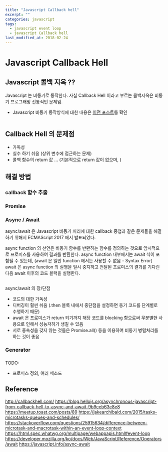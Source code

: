 ```yaml
---
title: "Javascript Callback hell"
excerpt: ""
categories: javascript
tags:
  - javascript event loop
  - javascript Callback hell
last_modified_at: 2018-02-24
---
```


# Javascript Callback Hell

## Javascript 콜백 지옥 ??
Javascript 는 비동기로 동작한다. 사실 Callback Hell 이라고 부르는 콜백지옥은 비동기 프로그래밍 전통적인 문제임.
- Javascript 비동기 동작방식에 대한 내용은 [이전 포스트](https://kimkoungho.github.io/javascript/javascript-event-loop/)를 확인


```javascript

```



## Callback Hell 의 문제점 
- 가독성 
- 실수 하기 쉬움 (상위 변수에 접근하는 문제)
- 콜백 함수의 return 값 ... (기본적으로 return 값이 없으며, )


## 해결 방법


### callback 함수 추출 


### Promise





### Async / Await
async/await 은 Javascript 비동기 처리에 대한 callback 중첩과 같은 문제들을 해결하기 위해서 ECMAScript 2017 에서 발표되었다. 

async function 의 선언은 비동기 함수를 반환하는 함수를 정의하는 것으로 암시적으로 프로미스를 사용하여 결과를 반환한다. 
async function 내부에서는 await 식이 포함될 수 있는데, (await 은 일반 function 에서는 사용할 수 없음 - Syntax Error)
await 은 async function 의 실행을 일시 중지하고 전달된 프로미스의 결과를 기다린 다음 
await 이후의 코드 블럭을 실행한다. 


```Javascript

```

async/await 의 장/단점
- 코드의 대한 가독성
- 디버깅이 훨씬 쉬움 (.then 블록 내에서 중단점을 설정하면 동기 코드를 단계별로 수행하기 때문)
- await 은 프로미스가 return 되기까지 해당 코드를 blocking 함으로써 무분별한 사용으로 인해서 성능저하가 생길 수 있음 
- 서로 종속성을 갖지 않는 것들은 Promise.all() 등을 이용하여 비동기 병렬처리를 하는 것이 좋음


### Generator 


### 


TODO: 
- 프로미스 정의, 여러 메소드 

## Reference
<http://callbackhell.com/>
<https://blog.hellojs.org/asynchronous-javascript-from-callback-hell-to-async-and-await-9b9ceb63c8e8>
<https://meetup.toast.com/posts/89>
<https://jakearchibald.com/2015/tasks-microtasks-queues-and-schedules/>
<https://stackoverflow.com/questions/25915634/difference-between-microtask-and-macrotask-within-an-event-loop-context>
<https://html.spec.whatwg.org/multipage/webappapis.html#event-loop>
<https://developer.mozilla.org/ko/docs/Web/JavaScript/Reference/Operators/await>
<https://javascript.info/async-await>
